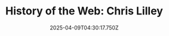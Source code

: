 ---
layout: bookmark
title: 'History of the Web: Chris Lilley'
tags:
  - Bookmarks
  - YouTube
  - Browsers
  - Web
  - Web Standards
  - History
date: 2025-04-09T04:30:17.750Z
created: 2025-04-09T04:30:17.750Z
modified: 2025-04-09T04:30:17.750Z
link: https://youtu.be/ptXY45HlQ6U?si=DzvSDuiK_HvyB9Mk
id: 1010960882
image: https://i.ytimg.com/vi/ptXY45HlQ6U/maxresdefault.jpg
---